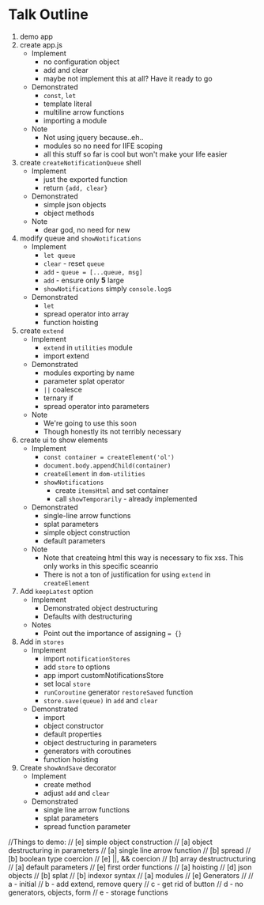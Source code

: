 # Talk Outline

1. demo app
2. create app.js
	* Implement
		* no configuration object
		* add and clear
		* maybe not implement this at all? Have it ready to go
	* Demonstrated
		* `const`, `let`
		* template literal
		* multiline arrow functions
		* importing a module
	* Note
		* Not using jquery because..eh..
		* modules so no need for IIFE scoping
		* all this stuff so far is cool but won't make your life easier
3. create `createNotificationQueue` shell
	* Implement
		* just the exported function
		* return `{add, clear}`
	* Demonstrated
		* simple json objects
		* object methods
	* Note
		* dear god, no need for new
4. modify queue and `showNotifications`
	* Implement
		* `let queue`
		* `clear` - reset `queue`
		* `add` - `queue = [...queue, msg]`
		* `add` - ensure only **5** large
		* `showNotifications` simply `console.log`s
	* Demonstrated
		* `let`
		* spread operator into array
		* function hoisting
5. create `extend` 
	* Implement
		* `extend` in `utilities` module
		* import extend
	* Demonstrated
		* modules exporting by name
		* parameter splat operator
		* `||` coalesce
		* ternary if
		* spread operator into parameters
	* Note
		* We're going to use this soon
		* Though honestly its not terribly necessary
6. create ui to show elements
	* Implement
		* `const container = createElement('ol')`	
		* `document.body.appendChild(container)`
		* `createElement` in `dom-utilities`
		* `showNotifications`
			* create `itemsHtml` and set container
			* call `showTemporarily` - already implemented
	* Demonstrated
		* single-line arrow functions
		* splat parameters
		* simple object construction
		* default parameters
	* Note
		* Note that createing html this way is necessary to fix xss. This only works in this specific sceanrio
		* There is not a ton of justification for using `extend` in `createElement`
7. Add `keepLatest` option
	* Implement 
		* Demonstrated object destructuring
		* Defaults with destructuring
	* Notes
		* Point out the importance of assigning `= {}`
8. Add in `stores`
	* Implement
		* import `notificationStores`
		* add `store` to options
		* app import customNotificationsStore
		* set local `store`
		* `runCoroutine` generator `restoreSaved` function
		* `store.save(queue)` in `add` and `clear`
	* Demonstrated
		* import
		* object constructor
		* default properties
		* object destructuring in parameters
		* generators with coroutines
		* function hoisting
9. Create `showAndSave` decorator
	* Implement
		* create method
		* adjust `add` and `clear`
	* Demonstrated
		* single line arrow functions
		* splat parameters
		* spread function parameter

//Things to demo:
// [e]	simple object construction
// [a]	object destructuring in parameters
// [a]	single line arrow function
// [b]	spread
// [b]	boolean type coercion
// [e]	||, && coercion
// [b]	array destructructuring
// [a]	default parameters
// [e]	first order functions
// [a]	hoisting 
// [d]	json objects
// [b]	splat
// [b]	indexor syntax
// [a]	modules
// [e]	Generators
//
// a - initial
// b - add extend, remove query
// c - get rid of button
// d - no generators, objects, form
// e - storage functions

